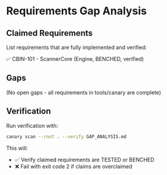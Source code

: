 # Requirements Gap Analysis

## Claimed Requirements

List requirements that are fully implemented and verified:

✅ CBIN-101 - ScannerCore (Engine, BENCHED, verified)

## Gaps

(No open gaps - all requirements in tools/canary are complete)

## Verification

Run verification with:

```bash
canary scan --root . --verify GAP_ANALYSIS.md
```

This will:
- ✅ Verify claimed requirements are TESTED or BENCHED
- ❌ Fail with exit code 2 if claims are overclaimed
